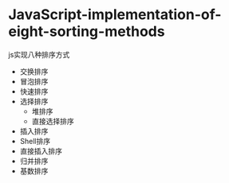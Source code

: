 # JavaScript-implementation-of-eight-sorting-methods
js实现八种排序方式
 - 交换排序
  - 冒泡排序
  - 快速排序
 - 选择排序
	 - 堆排序
	 - 直接选择排序
 - 插入排序
  - Shell排序
  - 直接插入排序 
 - 归并排序
 - 基数排序
